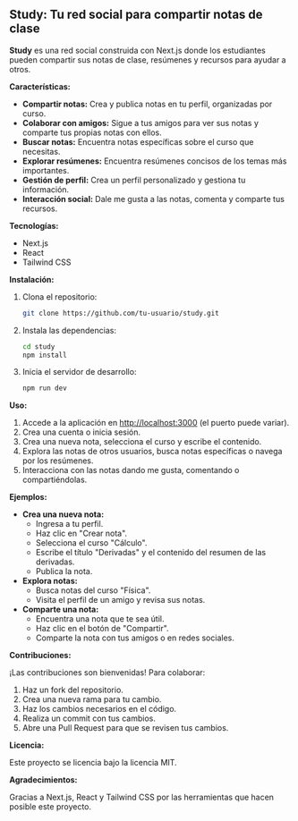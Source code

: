 ## Study: Tu red social para compartir notas de clase

**Study** es una red social construida con Next.js donde los estudiantes pueden compartir sus notas de clase, resúmenes y recursos para ayudar a otros.

**Características:**

* **Compartir notas:** Crea y publica notas en tu perfil, organizadas por curso.
* **Colaborar con amigos:** Sigue a tus amigos para ver sus notas y comparte tus propias notas con ellos.
* **Buscar notas:** Encuentra notas específicas sobre el curso que necesitas.
* **Explorar resúmenes:** Encuentra resúmenes concisos de los temas más importantes.
* **Gestión de perfil:** Crea un perfil personalizado y gestiona tu información.
* **Interacción social:** Dale me gusta a las notas, comenta y comparte tus recursos.

**Tecnologías:**

* Next.js
* React
* Tailwind CSS

**Instalación:**

1. Clona el repositorio:
   ```bash
   git clone https://github.com/tu-usuario/study.git
   ```
2. Instala las dependencias:
   ```bash
   cd study
   npm install
   ```
3. Inicia el servidor de desarrollo:
   ```bash
   npm run dev
   ```

**Uso:**

1. Accede a la aplicación en [http://localhost:3000](http://localhost:3000) (el puerto puede variar).
2. Crea una cuenta o inicia sesión.
3. Crea una nueva nota, selecciona el curso y escribe el contenido.
4. Explora las notas de otros usuarios, busca notas específicas o navega por los resúmenes.
5. Interacciona con las notas dando me gusta, comentando o compartiéndolas.

**Ejemplos:**

* **Crea una nueva nota:**
    - Ingresa a tu perfil.
    - Haz clic en "Crear nota".
    - Selecciona el curso "Cálculo".
    - Escribe el título "Derivadas" y el contenido del resumen de las derivadas.
    - Publica la nota.
* **Explora notas:**
    - Busca notas del curso "Física".
    - Visita el perfil de un amigo y revisa sus notas.
* **Comparte una nota:**
    - Encuentra una nota que te sea útil.
    - Haz clic en el botón de "Compartir".
    - Comparte la nota con tus amigos o en redes sociales.

**Contribuciones:**

¡Las contribuciones son bienvenidas!  Para colaborar:

1. Haz un fork del repositorio.
2. Crea una nueva rama para tu cambio.
3. Haz los cambios necesarios en el código.
4. Realiza un commit con tus cambios.
5. Abre una Pull Request para que se revisen tus cambios.

**Licencia:**

Este proyecto se licencia bajo la licencia MIT.

**Agradecimientos:**

Gracias a Next.js, React y Tailwind CSS por las herramientas que hacen posible este proyecto.



